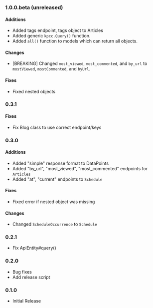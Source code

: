 ### 1.0.0.beta (unreleased)
#### Additions
* Added tags endpoint, tags object to Articles
* Added generic `kpcc.Query()` function.
* Added `all()` function to models which can return all objects.

#### Changes
* [BREAKING] Changed `most_viewed`, `most_commented`, and `by_url` to `mostViewed`, `mostCommented`, and `byUrl`.

#### Fixes
* Fixed nested objects


### 0.3.1
#### Fixes
* Fix Blog class to use correct endpoint/keys


### 0.3.0
#### Additions
* Added "simple" response format to DataPoints
* Added "by_url", "most_viewed", "most_commented" endpoints for `Articles`
* Added "at", "current" endpoints to `Schedule`

#### Fixes
* Fixed error if nested object was missing

#### Changes
* Changed `ScheduleOccurrence` to `Schedule`


### 0.2.1
* Fix ApiEntity#query()


### 0.2.0
* Bug fixes
* Add release script


### 0.1.0
* Initial Release
